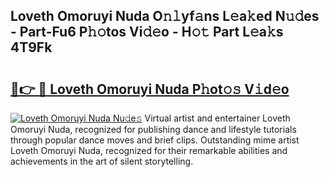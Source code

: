 ## Loveth Omoruyi Nuda O𝚗𝚕yf𝚊ns L𝚎a𝚔ed N𝚞𝚍es - Part-Fu6 P𝚑𝚘tos Vi𝚍𝚎o - H𝚘𝚝 Part L𝚎a𝚔s 4T9Fk

# <h2><a href="http://kf3cxp.oniu.top/?m=Loveth+Omoruyi+Nuda">🔗👉 🔴 Loveth Omoruyi Nuda P𝚑ot𝚘𝚜 V𝚒d𝚎o</a></h2>

[![Loveth Omoruyi Nuda Nu𝚍e𝚜](https://i.imgur.com/0qMVB7G.gif)](http://kf3cxp.oniu.top/?m=Loveth+Omoruyi+Nuda)
Virtual artist and entertainer Loveth Omoruyi Nuda, recognized for publishing dance and lifestyle tutorials through popular dance moves and brief clips. Outstanding mime artist Loveth Omoruyi Nuda, recognized for their remarkable abilities and achievements in the art of silent storytelling.  
